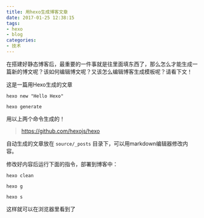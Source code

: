 ```yaml
---
title: 用hexo生成博客文章
date: 2017-01-25 12:38:15
tags: 
- hexo
- blog
categories: 
- 技术
---
```


在搭建好静态博客后，最重要的一件事就是往里面填东西了，那么怎么才能生成一篇新的博文呢？该如何编辑博文呢？又该怎么编辑博客生成模板呢？请看下文！

这是一篇用Hexo生成的文章

`hexo new "Hello Hexo"`

`hexo generate`

用以上两个命令生成的！

> <https://github.com/hexojs/hexo>

<!-- more -->

自动生成的文章放在 `source/_posts` 目录下，可以用markdown编辑器修改内容。



修改好内容后运行下面的指令，部署到博客中：

`hexo clean`

`hexo g`

`hexo s`

这样就可以在浏览器里看到了


